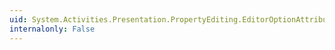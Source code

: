 ```yaml
---
uid: System.Activities.Presentation.PropertyEditing.EditorOptionAttribute.Value
internalonly: False
---
```

